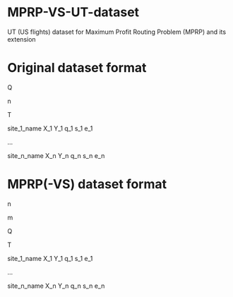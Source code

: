 # MPRP-VS-UT-dataset
UT (US flights) dataset for Maximum Profit Routing Problem (MPRP) and its extension

# Original dataset format 

Q

n

T

site_1_name X_1 Y_1 q_1 s_1 e_1 

...

site_n_name X_n Y_n q_n s_n e_n 


# MPRP(-VS) dataset format

n

m

Q

T

site_1_name X_1 Y_1 q_1 s_1 e_1

...

site_n_name X_n Y_n q_n s_n e_n 

